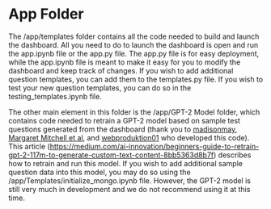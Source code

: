 # App Folder 
The /app/templates folder contains all the code needed to build and launch the dashboard. All you need to do to launch the dashboard is open and run the app.ipynb file or the app.py file. The app.py file is for easy deployment, while the app.ipynb file is meant to make it easy for you to modify the dashboard and keep track of changes. If you wish to add additional question templates, you can add them to the templates.py file. If you wish to test your new question templates, you can do so in the testing_templates.ipynb file. 

The other main element in this folder is the /app/GPT-2 Model folder, which contains code needed to retrain a GPT-2 model based on sample test questions generated from the dashboard (thank you to [madisonmay](https://github.com/madisonmay), [Margaret Mitchell et al](https://arxiv.org/abs/1810.03993), and [webproduktion01](https://github.com/webproduktion01) who developed this code). This article (https://medium.com/ai-innovation/beginners-guide-to-retrain-gpt-2-117m-to-generate-custom-text-content-8bb5363d8b7f) describes how to retrain and run this model. If you wish to add additional sample question data into this model, you may do so using the /app/Templates/initialize_mongo.ipynb file. However, the GPT-2 model is still very much in development and we do not recommend using it at this time. 
